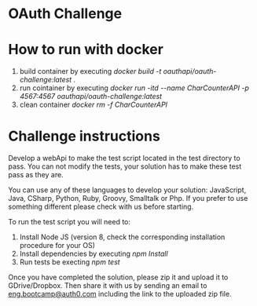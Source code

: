 # OAuth Challenge

# How to run with docker

1. build container by executing _docker build -t oauthapi/oauth-challenge:latest ._
2. run cointainer by executing _docker run -itd --name CharCounterAPI -p 4567:4567 oauthapi/oauth-challenge:latest_
3. clean container _docker rm -f CharCounterAPI_

# Challenge instructions

Develop a webApi to make the test script located in the test directory to pass. You can not modify the tests, your solution has to make these test pass as they are.

You can use any of these languages to develop your solution: JavaScript, Java, CSharp, Python, Ruby, Groovy, Smalltalk or Php. If you prefer to use something different please check with us before starting.

To run the test script you will need to:

1. Install Node JS (version 8, check the corresponding installation procedure for your OS)
2. Install dependencies by executing _npm Install_
3. Run tests be execting _npm test_

Once you have completed the solution, please zip it and upload it to GDrive/Dropbox. Then share it with us by sending an email to eng.bootcamp@auth0.com including the link to the uploaded zip file.


